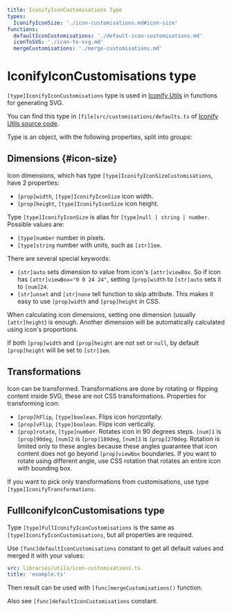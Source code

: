 ```yaml
title: IconifyIconCustomisations Type
types:
  IconifyIconSize: './icon-customisations.md#icon-size'
functions:
  defaultIconCustomisations: './default-icon-customisations.md'
  iconToSVG: './icon-to-svg.md'
  mergeCustomisations: './merge-customisations.md'
```

# IconifyIconCustomisations type

`[type]IconifyIconCustomisations` type is used in [Iconify Utils](./index.md) in functions for generating SVG.

You can find this type in `[file]src/customisations/defaults.ts` of [Iconify Utils source code](https://github.com/iconify/iconify/tree/main/packages/utils).

Type is an object, with the following properties, split into groups:

## Dimensions {#icon-size}

Icon dimensions, which has type `[type]IconifyIconSizeCustomisations`, have 2 properties:

- `[prop]width`, `[type]IconifyIconSize` icon width.
- `[prop]height`, `[type]IconifyIconSize` icon height.

Type `[type]IconifyIconSize` is alias for `[type]null | string | number`. Possible values are:

- `[type]number` number in pixels.
- `[type]string` number with units, such as `[str]1em`.

There are several special keywords:

- `[str]auto` sets dimension to value from icon's `[attr]viewBox`. So if icon has `[attr]viewBox="0 0 24 24"`, setting `[prop]width` to `[str]auto` sets it to `[num]24`.
- `[str]unset` and `[str]none` tell function to skip attribute. This makes it easy to use `[prop]width` and `[prop]height` in CSS.

When calculating icon dimensions, setting one dimension (usually `[attr]height`) is enough. Another dimension will be automatically calculated using icon's proportions.

If both `[prop]width` and `[prop]height` are not set or `null`, by default `[prop]height` will be set to `[str]1em`.

## Transformations

Icon can be transformed. Transformations are done by rotating or flipping content inside SVG, these are not CSS transformations. Properties for transforming icon:

- `[prop]hFlip`, `[type]boolean`. Flips icon horizontally.
- `[prop]vFlip`, `[type]boolean`. Flips icon vertically.
- `[prop]rotate`, `[type]number`. Rotates icon in 90 degrees steps. `[num]1` is `[prop]90deg`, `[num]2` is `[prop]180deg`, `[num]3` is `[prop]270deg`. Rotation is limited only to these angles because these angles guarantee that icon content does not go beyond `[prop]viewBox` boundaries. If you want to rotate using different angle, use CSS rotation that rotates an entire icon with bounding box.

If you want to pick only transformations from customisations, use type `[type]IconifyTransformations`.

## FullIconifyIconCustomisations type

Type `[type]FullIconifyIconCustomisations` is the same as `[type]IconifyIconCustomisations`, but all properties are required.

Use `[func]defaultIconCustomisations` constant to get all default values and merged it with your values:

```yaml
src: libraries/utils/icon-customisations.ts
title: 'example.ts'
```

Then result can be used with `[func]mergeCustomisations()` function.

Also see `[func]defaultIconCustomisations` constant.
